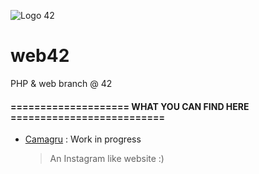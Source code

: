 ![Logo 42](http://www.guidedelamobilite.com/wp-content/uploads/2017/01/ecole_42_guide_de_la_mobilite.jpg)
# web42
PHP &amp; web branch @ 42

#### ==================== WHAT YOU CAN FIND HERE ==========================

- [Camagru](Camagru) : Work in progress
  > An Instagram like website :)
